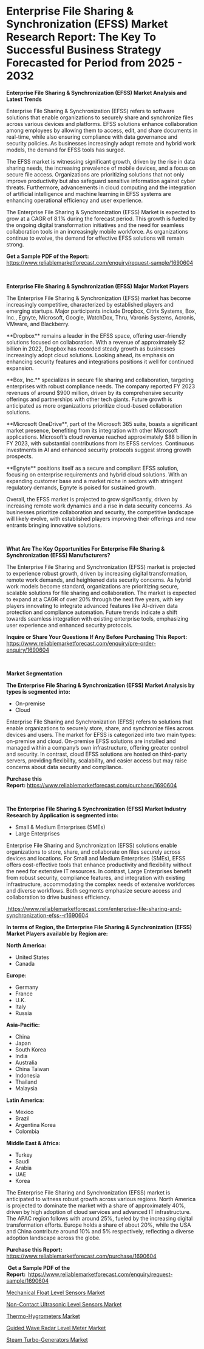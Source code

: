 <p><h1>Enterprise File Sharing & Synchronization (EFSS) Market Research Report: The Key To Successful Business Strategy Forecasted for Period from 2025 - 2032</h1></p><p><strong>Enterprise File Sharing & Synchronization (EFSS) Market Analysis and Latest Trends</strong></p>
<p><p>Enterprise File Sharing & Synchronization (EFSS) refers to software solutions that enable organizations to securely share and synchronize files across various devices and platforms. EFSS solutions enhance collaboration among employees by allowing them to access, edit, and share documents in real-time, while also ensuring compliance with data governance and security policies. As businesses increasingly adopt remote and hybrid work models, the demand for EFSS tools has surged.</p><p>The EFSS market is witnessing significant growth, driven by the rise in data sharing needs, the increasing prevalence of mobile devices, and a focus on secure file access. Organizations are prioritizing solutions that not only improve productivity but also safeguard sensitive information against cyber threats. Furthermore, advancements in cloud computing and the integration of artificial intelligence and machine learning in EFSS systems are enhancing operational efficiency and user experience.</p><p>The Enterprise File Sharing & Synchronization (EFSS) Market is expected to grow at a CAGR of 8.1% during the forecast period. This growth is fueled by the ongoing digital transformation initiatives and the need for seamless collaboration tools in an increasingly mobile workforce. As organizations continue to evolve, the demand for effective EFSS solutions will remain strong.</p></p>
<p><strong>Get a Sample PDF of the Report:&nbsp;</strong> <a href="https://www.reliablemarketforecast.com/enquiry/request-sample/1690604?utm_campaign=1167&utm_medium=2&utm_source=Github&utm_content=ia&utm_term=06012025&utm_id=enterprise-file-sharing-synchronization-efss">https://www.reliablemarketforecast.com/enquiry/request-sample/1690604</a></p>
<p>&nbsp;</p>
<p><strong>Enterprise File Sharing & Synchronization (EFSS) Major Market Players</strong></p>
<p><p>The Enterprise File Sharing & Synchronization (EFSS) market has become increasingly competitive, characterized by established players and emerging startups. Major participants include Dropbox, Citrix Systems, Box, Inc., Egnyte, Microsoft, Google, WatchDox, Thru, Varonis Systems, Acronis, VMware, and Blackberry.</p><p>**Dropbox** remains a leader in the EFSS space, offering user-friendly solutions focused on collaboration. With a revenue of approximately $2 billion in 2022, Dropbox has recorded steady growth as businesses increasingly adopt cloud solutions. Looking ahead, its emphasis on enhancing security features and integrations positions it well for continued expansion.</p><p>**Box, Inc.** specializes in secure file sharing and collaboration, targeting enterprises with robust compliance needs. The company reported FY 2023 revenues of around $900 million, driven by its comprehensive security offerings and partnerships with other tech giants. Future growth is anticipated as more organizations prioritize cloud-based collaboration solutions.</p><p>**Microsoft OneDrive**, part of the Microsoft 365 suite, boasts a significant market presence, benefiting from its integration with other Microsoft applications. Microsoft’s cloud revenue reached approximately $88 billion in FY 2023, with substantial contributions from its EFSS services. Continuous investments in AI and enhanced security protocols suggest strong growth prospects.</p><p>**Egnyte** positions itself as a secure and compliant EFSS solution, focusing on enterprise requirements and hybrid cloud solutions. With an expanding customer base and a market niche in sectors with stringent regulatory demands, Egnyte is poised for sustained growth.</p><p>Overall, the EFSS market is projected to grow significantly, driven by increasing remote work dynamics and a rise in data security concerns. As businesses prioritize collaboration and security, the competitive landscape will likely evolve, with established players improving their offerings and new entrants bringing innovative solutions.</p></p>
<p>&nbsp;</p>
<p><strong>What Are The Key Opportunities For Enterprise File Sharing & Synchronization (EFSS) Manufacturers?</strong></p>
<p><p>The Enterprise File Sharing and Synchronization (EFSS) market is projected to experience robust growth, driven by increasing digital transformation, remote work demands, and heightened data security concerns. As hybrid work models become standard, organizations are prioritizing secure, scalable solutions for file sharing and collaboration. The market is expected to expand at a CAGR of over 20% through the next five years, with key players innovating to integrate advanced features like AI-driven data protection and compliance automation. Future trends indicate a shift towards seamless integration with existing enterprise tools, emphasizing user experience and enhanced security protocols.</p></p>
<p><strong>Inquire or Share Your Questions If Any Before Purchasing This Report:</strong> <a href="https://www.reliablemarketforecast.com/enquiry/pre-order-enquiry/1690604?utm_campaign=1167&utm_medium=2&utm_source=Github&utm_content=ia&utm_term=06012025&utm_id=enterprise-file-sharing-synchronization-efss">https://www.reliablemarketforecast.com/enquiry/pre-order-enquiry/1690604</a></p>
<p>&nbsp;</p>
<p><strong>Market Segmentation</strong></p>
<p><strong>The Enterprise File Sharing & Synchronization (EFSS) Market Analysis by types is segmented into:</strong></p>
<p><ul><li>On-premise</li><li>Cloud</li></ul></p>
<p><p>Enterprise File Sharing and Synchronization (EFSS) refers to solutions that enable organizations to securely store, share, and synchronize files across devices and users. The market for EFSS is categorized into two main types: on-premise and cloud. On-premise EFSS solutions are installed and managed within a company’s own infrastructure, offering greater control and security. In contrast, cloud EFSS solutions are hosted on third-party servers, providing flexibility, scalability, and easier access but may raise concerns about data security and compliance.</p></p>
<p><strong>Purchase this Report:&nbsp;</strong><a href="https://www.reliablemarketforecast.com/purchase/1690604?utm_campaign=1167&utm_medium=2&utm_source=Github&utm_content=ia&utm_term=06012025&utm_id=enterprise-file-sharing-synchronization-efss">https://www.reliablemarketforecast.com/purchase/1690604</a></p>
<p>&nbsp;</p>
<p><strong>The Enterprise File Sharing & Synchronization (EFSS) Market Industry Research by Application is segmented into:</strong></p>
<p><ul><li>Small & Medium Enterprises (SMEs)</li><li>Large Enterprises</li></ul></p>
<p><p>Enterprise File Sharing and Synchronization (EFSS) solutions enable organizations to store, share, and collaborate on files securely across devices and locations. For Small and Medium Enterprises (SMEs), EFSS offers cost-effective tools that enhance productivity and flexibility without the need for extensive IT resources. In contrast, Large Enterprises benefit from robust security, compliance features, and integration with existing infrastructure, accommodating the complex needs of extensive workforces and diverse workflows. Both segments emphasize secure access and collaboration to drive business efficiency.</p></p>
<p><a href="https://www.reliablemarketforecast.com/enterprise-file-sharing-and-synchronization-efss--r1690604?utm_campaign=1167&utm_medium=2&utm_source=Github&utm_content=ia&utm_term=06012025&utm_id=enterprise-file-sharing-synchronization-efss">&nbsp;https://www.reliablemarketforecast.com/enterprise-file-sharing-and-synchronization-efss--r1690604</a></p>
<p><strong>In terms of Region, the Enterprise File Sharing & Synchronization (EFSS) Market Players available by Region are:</strong></p>
<p>
    <p> <strong> North America: </strong>
        <ul>
            <li>United States</li>
            <li>Canada</li>
        </ul>
        </p> 
    <p> <strong> Europe: </strong>
        <ul>
            <li>Germany</li>
            <li>France</li>
            <li>U.K.</li>
            <li>Italy</li>
            <li>Russia</li>
        </ul>
        </p> 
    <p> <strong> Asia-Pacific: </strong>
        <ul>
            <li>China</li>
            <li>Japan</li>
            <li>South Korea</li>
            <li>India</li>
            <li>Australia</li>
            <li>China Taiwan</li>
            <li>Indonesia</li>
            <li>Thailand</li>
            <li>Malaysia</li>
        </ul>
        </p> 
    <p> <strong> Latin America: </strong>
        <ul>
            <li>Mexico</li>
            <li>Brazil</li>
            <li>Argentina Korea</li>
            <li>Colombia</li>
        </ul>
        </p> 
    <p> <strong> Middle East & Africa: </strong>
        <ul>
            <li>Turkey</li>
            <li>Saudi</li>
            <li>Arabia</li>
            <li>UAE</li>
            <li>Korea</li>
        </ul>
    </p>
    </p>
<p><p>The Enterprise File Sharing and Synchronization (EFSS) market is anticipated to witness robust growth across various regions. North America is projected to dominate the market with a share of approximately 40%, driven by high adoption of cloud services and advanced IT infrastructure. The APAC region follows with around 25%, fueled by the increasing digital transformation efforts. Europe holds a share of about 20%, while the USA and China contribute around 10% and 5% respectively, reflecting a diverse adoption landscape across the globe.</p></p>
<p><strong>Purchase this Report: </strong><a href="https://www.reliablemarketforecast.com/purchase/1690604?utm_campaign=1167&utm_medium=2&utm_source=Github&utm_content=ia&utm_term=06012025&utm_id=enterprise-file-sharing-synchronization-efss">https://www.reliablemarketforecast.com/purchase/1690604</a></p>
<p>&nbsp;<strong>Get a Sample PDF of the Report:&nbsp;&nbsp;</strong><a href="https://www.reliablemarketforecast.com/enquiry/request-sample/1690604?utm_campaign=1167&utm_medium=2&utm_source=Github&utm_content=ia&utm_term=06012025&utm_id=enterprise-file-sharing-synchronization-efss">https://www.reliablemarketforecast.com/enquiry/request-sample/1690604</a></p>
<p><strong></strong></p>
<p><p><a href="https://www.linkedin.com/pulse/mechanical-float-level-sensors-market-forecastfor-year2025-f1g5f?utm_campaign=1167&utm_medium=2&utm_source=Github&utm_content=ia&utm_term=06012025&utm_id=enterprise-file-sharing-synchronization-efss">Mechanical Float Level Sensors Market</a></p><p><a href="https://www.linkedin.com/pulse/thorough-analysis-non-contact-ultrasonic-level-sensors-market-wqruc?utm_campaign=1167&utm_medium=2&utm_source=Github&utm_content=ia&utm_term=06012025&utm_id=enterprise-file-sharing-synchronization-efss">Non-Contact Ultrasonic Level Sensors Market</a></p><p><a href="https://www.linkedin.com/pulse/comprehensive-growth-insights-thermo-hygrometers-market-expected-pswtc?utm_campaign=1167&utm_medium=2&utm_source=Github&utm_content=ia&utm_term=06012025&utm_id=enterprise-file-sharing-synchronization-efss">Thermo-Hygrometers Market</a></p><p><a href="https://www.linkedin.com/pulse/guided-wave-radar-level-meter-market-analysis-driving-business-ms53f?utm_campaign=1167&utm_medium=2&utm_source=Github&utm_content=ia&utm_term=06012025&utm_id=enterprise-file-sharing-synchronization-efss">Guided Wave Radar Level Meter Market</a></p><p><a href="https://www.linkedin.com/pulse/detailed-steam-turbo-generators-market-report-analysis-from-bpese?utm_campaign=1167&utm_medium=2&utm_source=Github&utm_content=ia&utm_term=06012025&utm_id=enterprise-file-sharing-synchronization-efss">Steam Turbo-Generators Market</a></p></p>